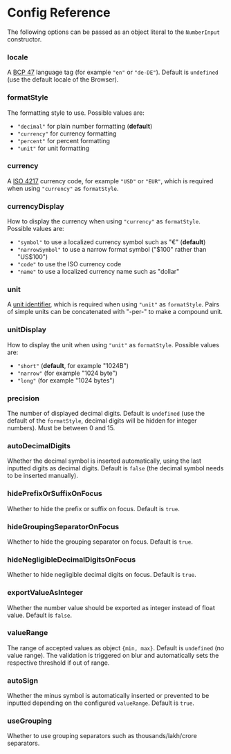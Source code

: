 # Config Reference

The following options can be passed as an object literal to the `NumberInput` constructor.

### locale

A [BCP 47](https://tools.ietf.org/html/bcp47) language tag (for example `"en"` or `"de-DE"`). Default is `undefined` (use the default locale of the Browser).

### formatStyle

The formatting style to use. Possible values are:

- `"decimal"` for plain number formatting (**default**)
- `"currency"` for currency formatting
- `"percent"` for percent formatting
- `"unit"` for unit formatting

### currency

A [ISO 4217](https://en.wikipedia.org/wiki/ISO_4217) currency code, for example `"USD"` or `"EUR"`, which is required when using `"currency"` as `formatStyle`.

### currencyDisplay

How to display the currency when using `"currency"` as `formatStyle`. Possible values are:

- `"symbol"` to use a localized currency symbol such as "€" (**default**)
- `"narrowSymbol"` to use a narrow format symbol ("$100" rather than "US$100")
- `"code"` to use the ISO currency code
- `"name"` to use a localized currency name such as "dollar"

### unit

A [unit identifier](https://tc39.es/proposal-unified-intl-numberformat/section6/locales-currencies-tz_proposed_out.html#sec-issanctionedsimpleunitidentifier), which is required when using `"unit"` as `formatStyle`. Pairs of simple units can be concatenated with "-per-" to make a compound unit.

### unitDisplay

How to display the unit when using `"unit"` as `formatStyle`. Possible values are:

- `"short"` (**default**, for example "1024B")
- `"narrow"` (for example "1024 byte")
- `"long"` (for example "1024 bytes")

### precision

The number of displayed decimal digits. Default is `undefined` (use the default of the `formatStyle`, decimal digits will be hidden for integer numbers). Must be between 0 and 15.

### autoDecimalDigits

Whether the decimal symbol is inserted automatically, using the last inputted digits as decimal digits. Default is `false` (the decimal symbol needs to be inserted manually).

### hidePrefixOrSuffixOnFocus

Whether to hide the prefix or suffix on focus. Default is `true`.

### hideGroupingSeparatorOnFocus

Whether to hide the grouping separator on focus. Default is `true`.

### hideNegligibleDecimalDigitsOnFocus

Whether to hide negligible decimal digits on focus. Default is `true`.

### exportValueAsInteger

Whether the number value should be exported as integer instead of float value. Default is `false`.

### valueRange

The range of accepted values as object `{min, max}`. Default is `undefined` (no value range). The validation is triggered on blur and automatically sets the respective threshold if out of range.

### autoSign

Whether the minus symbol is automatically inserted or prevented to be inputted depending on the configured `valueRange`. Default is `true`.

### useGrouping

Whether to use grouping separators such as thousands/lakh/crore separators.
